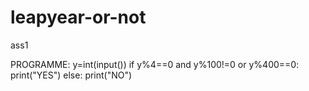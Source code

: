 # leapyear-or-not
ass1

PROGRAMME:
y=int(input())
if y%4==0 and y%100!=0 or y%400==0:
    print("YES")
else:
    print("NO")
